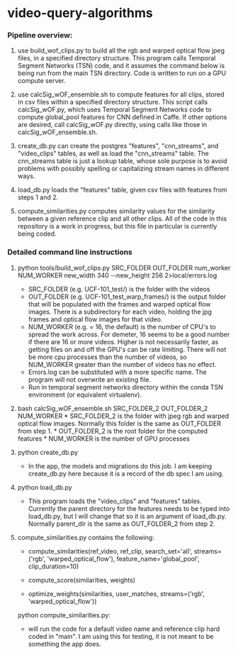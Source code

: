 # video-query-algorithms

### Pipeline overview:
1.  use build_wof_clips.py to build all the rgb and warped optical flow jpeg files, in a specified directory structure.
      This program calls Temporal Segment Networks (TSN) code, and it assumes the command below is being run from the main TSN directory.
      Code is written to run on a GPU compute server.
      
2.  use calcSig_wOF_ensemble.sh to compute features for all clips, stored in csv files within a specified directory structure.
      This script calls calcSig_wOF.py, which uses Temporal Segment Networks code to compute global_pool features for CNN defined in Caffe. If other options are desired, call calcSig_wOF.py directly, using calls like those in calcSig_wOF_ensemble.sh.
      
3.  create_db.py can create the postgres "features", "cnn_streams", and "video_clips" tables, as well as load the "cnn_streams" table.  The cnn_streams table is just a lookup table, whose sole purpose is to avoid problems with possibly spelling or capitalizing stream names in different ways.

4.   load_db.py loads the "features" table, given csv files with features from steps 1 and 2.

5.  compute_similarities.py computes similarity values for the similarity between a given reference clip and all other clips.
      All of the code in this repository is a work in progress, but this file in particular is currently being coded. 

### Detailed command line instructions
1.    python tools/build_wof_clips.py  SRC_FOLDER  OUT_FOLDER    num_worker  NUM_WORKER    new_width 340 --new_height 256 2>local/errors.log
         *	SRC_FOLDER (e.g. UCF-101_test/) is the folder with the videos
         *	OUT_FOLDER (e.g. UCF-101_test_warp_frames/) is the output folder that will be populated with the frames and warped optical flow images.  There is a subdirectory for each video, holding the jpg frames and optical flow images for that video.
         *	NUM_WORKER (e.g. = 16, the default) is the number of CPU's to spread the work across. For demeter, 16 seems to be a good number if there are 16 or more videos.  Higher is not necessarily faster, as getting files on and off the GPU's can  be rate limiting.  There will not be more cpu processes than the number of videos, so NUM_WORKER greater than the number of videos has no effect. 
         *	Errors.log can be substituted with a more specific name.  The program will not overwrite an existing file.
         *	Run in temporal segment networks directory within the conda TSN environment (or equivalent virtualenv).

2.	bash calcSig_wOF_ensemble.sh SRC_FOLDER_2  OUT_FOLDER_2  NUM_WORKER
        * SRC_FOLDER_2 is the folder with jpeg rgb and warped optical flow images. Normally this folder is the same as OUT_FOLDER from step 1.
        * OUT_FOLDER_2 is the root folder for the computed features
        * NUM_WORKER is the number of GPU processes
3.  python create_db.py
    * In the app, the models and migrations do this job.  I am keeping create_db.py here because it is a record of the db spec I am using.
4.  python load_db.py
    *  This program loads the "video_clips" and "features" tables.  Currently the parent directory for the features needs to be typed into load_db.py,
    but I will change that so it is an argument of load_db.py.  Normally parent_dir is the same as OUT_FOLDER_2 from step 2.
    
5. compute_similarities.py contains the following:
    * compute_similarities(ref_video, ref_clip, search_set='all', streams=('rgb', 'warped_optical_flow'), feature_name='global_pool', clip_duration=10)
    
    * compute_score(similarities, weights)
    * optimize_weights(similarities, user_matches, streams=('rgb', 'warped_optical_flow'))
    
    python compute_similarities.py:
     * will run the code for a default video name and reference clip hard coded in "main".  I am using this for testing, it is not meant
    to be something the app does.